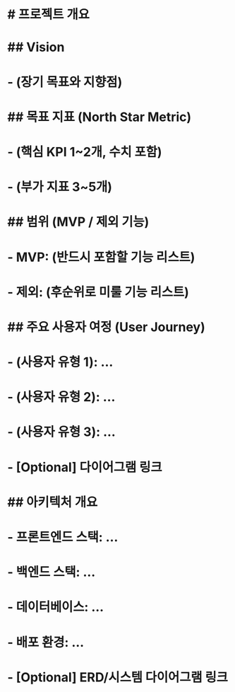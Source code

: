 # \# 프로젝트 개요

# 

# \## Vision

# \- (장기 목표와 지향점)

# 

# \## 목표 지표 (North Star Metric)

# \- (핵심 KPI 1~2개, 수치 포함)

# \- (부가 지표 3~5개)

# 

# \## 범위 (MVP / 제외 기능)

# \- MVP: (반드시 포함할 기능 리스트)

# \- 제외: (후순위로 미룰 기능 리스트)

# 

# \## 주요 사용자 여정 (User Journey)

# \- (사용자 유형 1): …

# \- (사용자 유형 2): …

# \- (사용자 유형 3): …

# \- \[Optional] 다이어그램 링크

# 

# \## 아키텍처 개요

# \- 프론트엔드 스택: …

# \- 백엔드 스택: …

# \- 데이터베이스: …

# \- 배포 환경: …

# \- \[Optional] ERD/시스템 다이어그램 링크

# 

